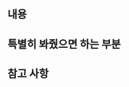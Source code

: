 ## 내용
<!--
- 기능에 관련 된 맥락을 파악 할 수 있는 스샷이나 슬랙 링크를 첨부해주세요.
- 추가된 기능들의 나열.
- 포인트: 최대한 자세히 쓸 것. 내 코드 보는 사람은 지금 이 도메인 맥락을 모른다고 가정하기
- 코드에 셀프 코멘트를 달아주면 좋음!
-->

## 특별히 봐줬으면 하는 부분
<!-- 셀프 코멘트도 달아주세요! -->

## 참고 사항
<!-- PR을 리뷰할 때 중점적으로 리뷰가 필요하거나 참고가 필요한 내용을 적어주세요. -->
